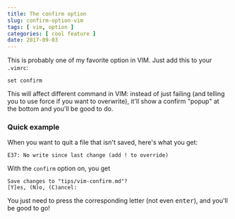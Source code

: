 ```yaml
---
title: The confirm option
slug: confirm-option-vim
tags: [ vim, option ]
categories: [ cool feature ]
date: 2017-09-03
---
```


This is probably one of my favorite option in VIM. Just add this to your `.vimrc`:

    set confirm

This will affect different command in VIM: instead of just failing (and telling
you to use force if you want to overwrite), it'll show a confirm "popup" at the
bottom and you'll be good to do.

### Quick example

When you want to quit a file that isn't saved, here's what you get:

    E37: No write since last change (add ! to override)

With the `confirm` option on, you get

    Save changes to "tips/vim-confirm.md"?
    [Y]es, (N)o, (C)ancel:

You just need to press the corresponding letter (not even <kbd>enter</kbd>), and
you'll be good to go!

